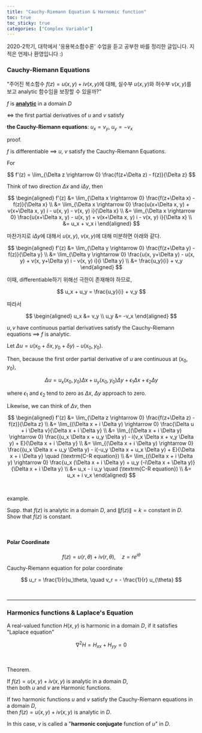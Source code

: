 ```yaml
---
title: "Cauchy-Riemann Equation & Harnomic function"
toc: true
toc_sticky: true
categories: ["Complex Variable"]
---
```


2020-2학기, 대학에서 '응용복소함수론' 수업을 듣고 공부한 바를 정리한 글입니다. 지적은 언제나 환영입니다 :)

### Cauchy-Riemann Equations

"주어진 복소함수 $f(z) = u(x, y) + i v(x, y)$에 대해, 실수부 $u(x, y)$와 허수부 $v(x, y)$를 보고 analytic 함수임을 보장할 수 있을까?"

<div class="notice" markdown="1">

$f$ is **<u>analytic</u>** in a domain $D$

$\iff$ the first partial derivatives of $u$ and $v$ satisfy

**the Cauchy-Riemann equations**: $u_x = v_y$, $u_y = -v_x$

</div>

<span class="statement-title">proof.</span><br>

<div class="math-statement" markdown="1">

$f$ is differentiable $\implies$ $u$, $v$ satisfy the Cauchy-Riemann Equations.

For

$$
f'(z) = \lim_{\Delta z \rightarrow 0} \frac{f(z+\Delta z) - f(z)}{\Delta z}
$$

Think of two direction $\Delta x$ and $i \Delta y$, then

$$
\begin{aligned}
f'(z) &= \lim_{\Delta x \rightarrow 0} \frac{f(z+\Delta x) - f(z)}{\Delta x} \\
&= \lim_{\Delta x \rightarrow 0} \frac{u(x+\Delta x, y) + v(x+\Delta x, y) i - u(x, y) - v(x, y) i}{\Delta x} \\
&= \lim_{\Delta x \rightarrow 0} \frac{u(x+\Delta x, y) - u(x, y) + v(x+\Delta x, y) i - v(x, y) i}{\Delta x} \\
&= u_x + v_x i
\end{aligned}
$$

마찬가지로 $i \Delta y$에 대해서 $u(x, y)$, $v(x, y)$에 대해 미분하면 아래와 같다.

$$
\begin{aligned}
f'(z) &= \lim_{\Delta y \rightarrow 0} \frac{f(z+\Delta y) - f(z)}{\Delta y} \\
&= \lim_{\Delta y \rightarrow 0} \frac{u(x, y+\Delta y) - u(x, y) + v(x, y+\Delta y) i - v(x, y) i}{i \Delta y} \\
&= \frac{u_y}{i} + v_y
\end{aligned}
$$

이때, differentiable하기 위해선 극한이 존재해야 하므로,

$$
u_x + u_y = \frac{u_y}{i} + v_y
$$

따라서

$$
\begin{aligned}
u_x &= v_y \\
u_y &= -v_x
\end{aligned}
$$

</div>

<div class="math-statement" markdown="1">

$u, v$ have continuous partial derivatives satisfy the Cauchy-Riemann equations $\implies$ $f$ is analytic.

Let $\Delta u = u(x_0 + \delta x, y_0 + \delta y) - u(x_0, y_0)$.

Then, because the first order partial derivative of $u$ are continuous at $(x_0, y_0)$,

$$
\Delta u = u_x (x_0, y_0) \Delta x + u_y (x_0, y_0) \Delta y + \epsilon_1 \Delta x + \epsilon_2 \Delta y
$$

where $\epsilon_1$ and $\epsilon_2$ tend to zero as $\Delta x$, $\Delta y$ approach to zero.

Likewise, we can think of $\Delta v$, then

$$
\begin{aligned}
f'(z) &= \lim_{\Delta z \rightarrow 0} \frac{f(z+\Delta z) - f(z)}{\Delta z} \\
&= \lim_{(\Delta x + i \Delta y) \rightarrow 0} \frac{\Delta u + i \Delta v}{\Delta x + i \Delta y} \\
&= \lim_{(\Delta x + i \Delta y) \rightarrow 0} \frac{(u_x \Delta x + u_y \Delta y) - i(v_x \Delta x + v_y \Delta y) + E}{\Delta x + i \Delta y} \\
&= \lim_{(\Delta x + i \Delta y) \rightarrow 0} \frac{(u_x \Delta x + u_y \Delta y) - i(-u_y \Delta x + u_x \Delta y) + E}{\Delta x + i \Delta y} \quad (\textrm{C-R equation}) \\
&= \lim_{(\Delta x + i \Delta y) \rightarrow 0} \frac{u_x (\Delta x + i \Delta y) + u_y (-i\Delta x + \Delta y)}{\Delta x + i \Delta y} \\
&= u_x - i u_y \quad (\textrm{C-R equation}) \\
&= u_x + i v_x
\end{aligned}
$$

</div>

<br/>

<span class="statement-title">example.</span><br>

Supp. that $f(z)$ is analytic in a domain $D$, and $\left\| f(z) \right\| = k = \textrm{constant}$ in $D$. Show that $f(z)$ is constant.

<br/>

#### Polar Coordinate

<div class="notice" markdown="1">

$$
f(z) = u(r, \theta) + i v(r, \theta), \quad z=r e^{i\theta}
$$

Cauchy-Riemann equation for polar coordinate

$$
u_r = \frac{1}{r}u_\theta, \quad v_r = - \frac{1}{r} u_{\theta}
$$

</div>

<br/>
<hr/>

### Harmonics functions & Laplace's Equation

<div class="notice" markdown="1">

A real-valued function $H(x, y)$ is harmonic in a domain $D$, if it satisfies "Laplace equation"

$$
\nabla^2 H = H_{xx} + H_{yy} = 0
$$

</div>

<br/>

<span class="statement-title">Theorem.</span><br>

<div class="notice" markdown="1">

If $f(z)=u(x, y) + i v(x, y)$ is analytic in a domain $D$, <br/>
then both $u$ and $v$ are Harmonic functions.

</div>
<div class="notice" markdown="1">

If two harmonic functions $u$ and $v$ satisfy the Cauchy-Riemann equations in a domain $D$, <br/>
then $f(z) = u(x, y) + i v(x, y)$ is analytic in $D$.

In this case, $v$ is called a "**harmonic conjugate** function of $u$" in $D$.

</div>